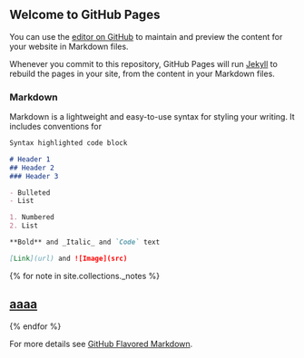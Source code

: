 ## Welcome to GitHub Pages

You can use the [editor on GitHub](https://github.com/squimbo/squimbo.github.io/edit/master/index.md) to maintain and preview the content for your website in Markdown files.

Whenever you commit to this repository, GitHub Pages will run [Jekyll](https://jekyllrb.com/) to rebuild the pages in your site, from the content in your Markdown files.

### Markdown

Markdown is a lightweight and easy-to-use syntax for styling your writing. It includes conventions for

```markdown
Syntax highlighted code block

# Header 1
## Header 2
### Header 3

- Bulleted
- List

1. Numbered
2. List

**Bold** and _Italic_ and `Code` text

[Link](url) and ![Image](src)
```
{% for note in site.collections._notes %}
  <h2>
    <a href="{{ note.url }}">
      aaaa
    </a>
  </h2>
{% endfor %}

For more details see [GitHub Flavored Markdown](https://guides.github.com/features/mastering-markdown/).
